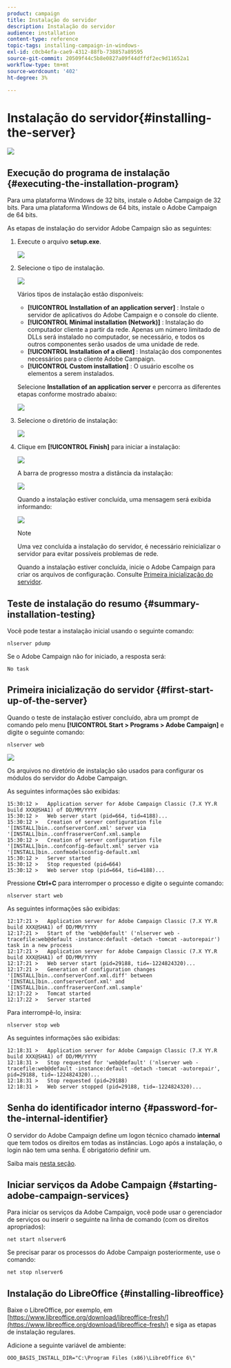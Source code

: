 ```yaml
---
product: campaign
title: Instalação do servidor
description: Instalação do servidor
audience: installation
content-type: reference
topic-tags: installing-campaign-in-windows-
exl-id: c0cb4efa-cae9-4312-88fb-738857a89595
source-git-commit: 20509f44c5b8e0827a09f44dffdf2ec9d11652a1
workflow-type: tm+mt
source-wordcount: '402'
ht-degree: 3%

---
```


# Instalação do servidor{#installing-the-server}

![](../../assets/v7-only.svg)

## Execução do programa de instalação {#executing-the-installation-program}

Para uma plataforma Windows de 32 bits, instale o Adobe Campaign de 32 bits. Para uma plataforma Windows de 64 bits, instale o Adobe Campaign de 64 bits.

As etapas de instalação do servidor Adobe Campaign são as seguintes:

1. Execute o arquivo **setup.exe**.

   ![](assets/s_ncs_install_installer_01.png)

1. Selecione o tipo de instalação.

   ![](assets/s_ncs_install_installer_01a.png)

   Vários tipos de instalação estão disponíveis:

   * **[!UICONTROL Installation of an application server]** : Instale o servidor de aplicativos do Adobe Campaign e o console do cliente.
   * **[!UICONTROL Minimal installation (Network)]** : Instalação do computador cliente a partir da rede. Apenas um número limitado de DLLs será instalado no computador, se necessário, e todos os outros componentes serão usados de uma unidade de rede.
   * **[!UICONTROL Installation of a client]** : Instalação dos componentes necessários para o cliente Adobe Campaign.
   * **[!UICONTROL Custom installation]** : O usuário escolhe os elementos a serem instalados.

   Selecione **Installation of an application server** e percorra as diferentes etapas conforme mostrado abaixo:

   ![](assets/s_ncs_install_installer_02.png)

1. Selecione o diretório de instalação:

   ![](assets/s_ncs_install_installer_03.png)

1. Clique em **[!UICONTROL Finish]** para iniciar a instalação:

   ![](assets/s_ncs_install_installer_04.png)

   A barra de progresso mostra a distância da instalação:

   ![](assets/s_ncs_install_installer_05.png)

   Quando a instalação estiver concluída, uma mensagem será exibida informando:

   ![](assets/s_ncs_install_installer_06.png)

   >[!NOTE]
   >
   >Uma vez concluída a instalação do servidor, é necessário reinicializar o servidor para evitar possíveis problemas de rede.

   Quando a instalação estiver concluída, inicie o Adobe Campaign para criar os arquivos de configuração. Consulte [Primeira inicialização do servidor](#first-start-up-of-the-server).

## Teste de instalação do resumo {#summary-installation-testing}

Você pode testar a instalação inicial usando o seguinte comando:

```
nlserver pdump
```

Se o Adobe Campaign não for iniciado, a resposta será:

```
No task
```

## Primeira inicialização do servidor {#first-start-up-of-the-server}

Quando o teste de instalação estiver concluído, abra um prompt de comando pelo menu **[!UICONTROL Start > Programs > Adobe Campaign]** e digite o seguinte comando:

```
nlserver web
```

![](assets/s_ncs_install_cmd_nlserverweb.png)

Os arquivos no diretório de instalação são usados para configurar os módulos do servidor do Adobe Campaign.

As seguintes informações são exibidas:

```
15:30:12 >   Application server for Adobe Campaign Classic (7.X YY.R build XXX@SHA1) of DD/MM/YYYY
15:30:12 >   Web server start (pid=664, tid=4188)...
15:30:12 >   Creation of server configuration file '[INSTALL]bin..confserverConf.xml' server via '[INSTALL]bin..conffraserverConf.xml.sample
15:30:12 >   Creation of server configuration file '[INSTALL]bin..confconfig-default.xml' server via '[INSTALL]bin..confmodelsconfig-default.xml
15:30:12 >   Server started
15:30:12 >   Stop requested (pid=664)
15:30:12 >   Web server stop (pid=664, tid=4188)...
```

Pressione **Ctrl+C** para interromper o processo e digite o seguinte comando:

```
nlserver start web
```

As seguintes informações são exibidas:

```
12:17:21 >   Application server for Adobe Campaign Classic (7.X YY.R build XXX@SHA1) of DD/MM/YYYY
12:17:21 >   Start of the 'web@default' ('nlserver web -tracefile:web@default -instance:default -detach -tomcat -autorepair') task in a new process 
12:17:21 >   Application server for Adobe Campaign Classic (7.X YY.R build XXX@SHA1) of DD/MM/YYYY
12:17:21 >   Web server start (pid=29188, tid=-1224824320)...
12:17:21 >   Generation of configuration changes '[INSTALL]bin..confserverConf.xml.diff' between '[INSTALL]bin..confserverConf.xml' and '[INSTALL]bin..conffraserverConf.xml.sample'
12:17:22 >   Tomcat started
12:17:22 >   Server started
```

Para interrompê-lo, insira:

```
nlserver stop web
```

As seguintes informações são exibidas:

```
12:18:31 >   Application server for Adobe Campaign Classic (7.X YY.R build XXX@SHA1) of DD/MM/YYYY
12:18:31 >   Stop requested for 'web@default' ('nlserver web -tracefile:web@default -instance:default -detach -tomcat -autorepair', pid=29188, tid=-1224824320)...
12:18:31 >   Stop requested (pid=29188)
12:18:31 >   Web server stopped (pid=29188, tid=-1224824320)...
```

## Senha do identificador interno {#password-for-the-internal-identifier}

O servidor do Adobe Campaign define um logon técnico chamado **internal** que tem todos os direitos em todas as instâncias. Logo após a instalação, o login não tem uma senha. É obrigatório definir um.

Saiba mais [nesta seção](../../installation/using/configuring-campaign-server.md#internal-identifier).

## Iniciar serviços da Adobe Campaign {#starting-adobe-campaign-services}

Para iniciar os serviços da Adobe Campaign, você pode usar o gerenciador de serviços ou inserir o seguinte na linha de comando (com os direitos apropriados):

```
net start nlserver6
```

Se precisar parar os processos do Adobe Campaign posteriormente, use o comando:

```
net stop nlserver6
```

## Instalação do LibreOffice {#installing-libreoffice}

Baixe o LibreOffice, por exemplo, em [https://www.libreoffice.org/download/libreoffice-fresh/](https://www.libreoffice.org/download/libreoffice-fresh/) e siga as etapas de instalação regulares.

Adicione a seguinte variável de ambiente:

```
OOO_BASIS_INSTALL_DIR="C:\Program Files (x86)\LibreOffice 6\"
```
